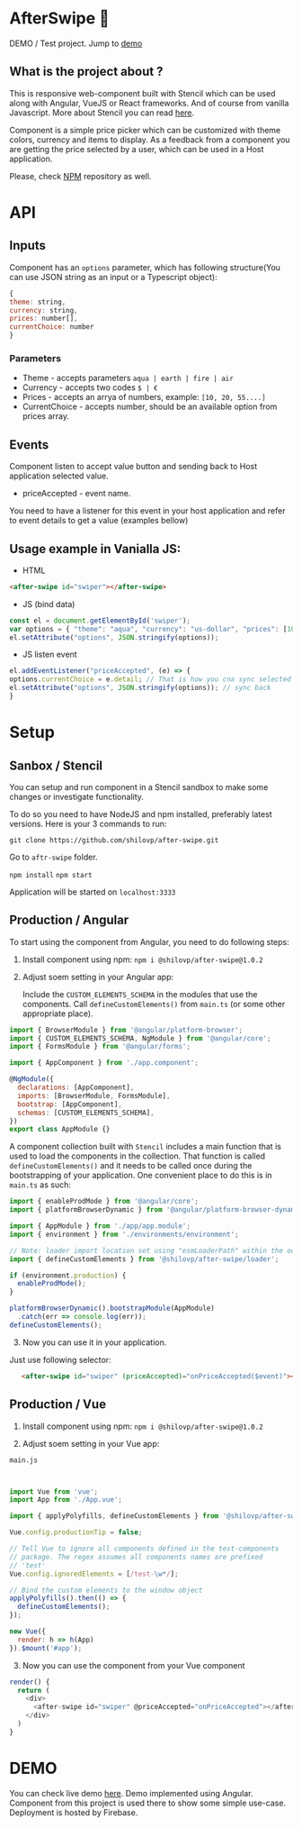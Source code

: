 # AfterSwipe 🚀

DEMO / Test project. 
Jump to [demo](https://after-swipe-demo.firebaseapp.com/)

## What is the project about ? 

This is responsive web-component built with Stencil which can be used along with Angular, VueJS or React frameworks. And of course from vanilla Javascript.
More about Stencil you can read [here](https://stenciljs.com/).

Component is a simple price picker which can be customized with theme colors, currency and items to display. As a feedback from a component you are getting the price selected by a user, which can be used in a Host application.

Please, check [NPM](https://www.npmjs.com/package/@shilovp/after-swipe) repository as well. 

# API 

## Inputs

Component has an `options` parameter, which has following structure(You can use JSON string as an input or a Typescript object):

```javascript
{
theme: string,
currency: string,
prices: number[],
currentChoice: number
}
```

### Parameters

- Theme - accepts parameters `aqua | earth | fire | air`
- Currency - accepts two codes `$ | €`
- Prices - accepts an arrya of numbers, example: `[10, 20, 55....]`
- CurrentChoice - accepts number, should be an available option from prices array. 

## Events

Component listen to accept value button and sending back to Host application selected value. 

- priceAccepted - event name. 

You need to have a listener for this event in your host application and refer to event details to get a value (examples bellow)


## Usage example in Vanialla JS: 

- HTML
```html
<after-swipe id="swiper"></after-swipe>
```

- JS (bind data)

```javascript
const el = document.getElementById('swiper');
var options = { "theme": "aqua", "currency": "us-dollar", "prices": [10, 15, 22, 25, 50, 55, 125, 200, 375, 500, 1500], "currentChoice": 55, "emitOnChange": true }
el.setAttribute("options", JSON.stringify(options));
```

- JS listen event

```javascript
el.addEventListener("priceAccepted", (e) => {
options.currentChoice = e.detail; // That is how you cna sync selected price with your host app data
el.setAttribute("options", JSON.stringify(options)); // sync back
}
```

# Setup

## Sanbox / Stencil 

You can setup and run component in a Stencil sandbox to make some changes or investigate functionality. 

To do so you need to have NodeJS and npm installed, preferably latest versions. 
Here is your 3 commands to run: 

`git clone https://github.com/shilovp/after-swipe.git`

Go to `aftr-swipe` folder. 

`npm install`
`npm start`

Application will be started on `localhost:3333`

## Production / Angular

To start using the component from Angular, you need to do following steps: 

1. Install component using npm: 
`npm i @shilovp/after-swipe@1.0.2`

2. Adjust soem setting in your Angular app: 


    Include the `CUSTOM_ELEMENTS_SCHEMA` in the modules that use the components.
    Call `defineCustomElements()` from `main.ts` (or some other appropriate place).

```javascript
import { BrowserModule } from '@angular/platform-browser';
import { CUSTOM_ELEMENTS_SCHEMA, NgModule } from '@angular/core';
import { FormsModule } from '@angular/forms';

import { AppComponent } from './app.component';

@NgModule({
  declarations: [AppComponent],
  imports: [BrowserModule, FormsModule],
  bootstrap: [AppComponent],
  schemas: [CUSTOM_ELEMENTS_SCHEMA],
})
export class AppModule {}

```

A component collection built with `Stencil` includes a main function that is used to load the components in the collection. That function is called `defineCustomElements()` and it needs to be called once during the bootstrapping of your application. One convenient place to do this is in `main.ts` as such:

```javascript
import { enableProdMode } from '@angular/core';
import { platformBrowserDynamic } from '@angular/platform-browser-dynamic';

import { AppModule } from './app/app.module';
import { environment } from './environments/environment';

// Note: loader import location set using "esmLoaderPath" within the output target config
import { defineCustomElements } from '@shilovp/after-swipe/loader';

if (environment.production) {
  enableProdMode();
}

platformBrowserDynamic().bootstrapModule(AppModule)
  .catch(err => console.log(err));
defineCustomElements();
```


3. Now you can use it in your application. 

Just use following selector: 

```html 
   <after-swipe id="swiper" (priceAccepted)="onPriceAccepted($event)"></after-swipe>
```

## Production / Vue

1. Install component using npm: 
`npm i @shilovp/after-swipe@1.0.2`


2. Adjust soem setting in your Vue app: 

`main.js`

```javascript


import Vue from 'vue';
import App from './App.vue';

import { applyPolyfills, defineCustomElements } from '@shilovp/after-swipe/loader';

Vue.config.productionTip = false;

// Tell Vue to ignore all components defined in the test-components
// package. The regex assumes all components names are prefixed
// 'test'
Vue.config.ignoredElements = [/test-\w*/];

// Bind the custom elements to the window object
applyPolyfills().then(() => {
  defineCustomElements();
});

new Vue({
  render: h => h(App)
}).$mount('#app');
```

3. Now you can use the component from your Vue component 

```javascript
render() {
  return (
    <div>
      <after-swipe id="swiper" @priceAccepted="onPriceAccepted"></after-swipe>
    </div>
  )
}
```

# DEMO 

You can check live demo [here](https://after-swipe-demo.firebaseapp.com/). Demo implemented using Angular. Component from this project is used there to show some simple use-case.
Deployment is hosted by Firebase.